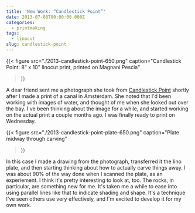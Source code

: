 ```yaml
---
title: 'New Work: “Candlestick Point”'
date: 2013-07-08T00:00:00.000Z
categories:
  - printmaking
tags:
  - linocut
slug: candlestick-point
---
```


{{< figure
  src="./2013-candlestick-point-650.png"
  caption="Candlestick Point: 8\" x 10\" linocut print, printed on Magnani Pescia"
>}}

A dear friend sent me a photograph she took from [Candlestick Point][1]  shortly after I made a print of a canal in Amsterdam. She noted that I'd been working with images of water, and thought of me when she looked out over the bay. I've been thinking about the image for a while, and started working on the actual print a couple months ago. I was finally ready to print on Wednesday.

{{< figure
  src="./2013-candlestick-point-plate-650.png"
  caption="Plate midway through carving"
>}}

In this case I made a drawing from the photograph, transferred it the lino plate, and then starting thinking about how to actually carve things away. I was about 90% of the way done when I scanned the plate, as an experiement. I think it's pretty interesting to look at, too. The rocks, in particular, are something new for me. It's taken me a while to ease into using parallel lines like that to indicate shading and shape. It's a technique I've seen others use very effectively, and I'm excited to develop it for my own work.



 [1]: http://en.wikipedia.org/wiki/Candlestick_Point
